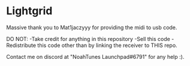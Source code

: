 # Lightgrid

Massive thank you to Mat1jaczyyy for providing the midi to usb code. 

DO NOT:
-Take credit for anything in this repository
-Sell this code 
-Redistribute this code other than by linking the receiver to THIS repo.


Contact me on discord at "NoahTunes Launchpad#6791" for any help :). 

